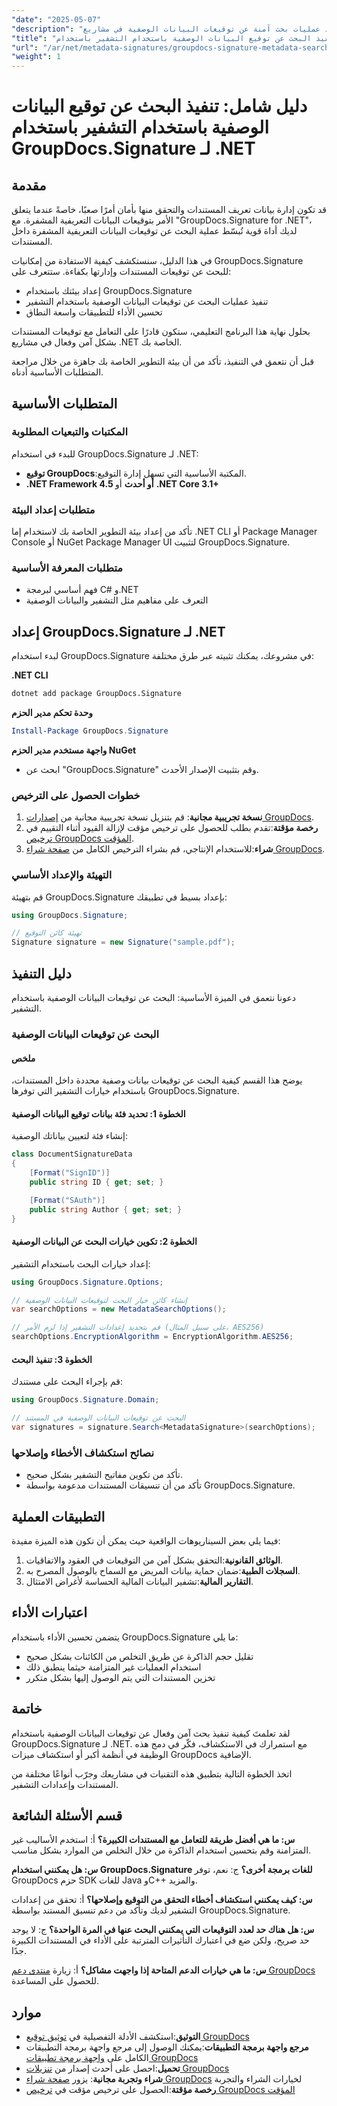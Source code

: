 ```yaml
---
"date": "2025-05-07"
"description": "تعرّف على كيفية تنفيذ عمليات بحث آمنة عن توقيعات البيانات الوصفية في مشاريع .NET باستخدام GroupDocs.Signature. يغطي هذا الدليل الإعداد وخيارات التشفير وتحسين الأداء."
"title": "تنفيذ البحث عن توقيع البيانات الوصفية باستخدام التشفير باستخدام GroupDocs لـ .NET"
"url": "/ar/net/metadata-signatures/groupdocs-signature-metadata-search-encryption-net/"
"weight": 1
---
```


# دليل شامل: تنفيذ البحث عن توقيع البيانات الوصفية باستخدام التشفير باستخدام GroupDocs.Signature لـ .NET

## مقدمة

قد تكون إدارة بيانات تعريف المستندات والتحقق منها بأمان أمرًا صعبًا، خاصةً عندما يتعلق الأمر بتوقيعات البيانات التعريفية المشفرة. مع "GroupDocs.Signature for .NET"، لديك أداة قوية تُبسّط عملية البحث عن توقيعات البيانات التعريفية المشفرة داخل المستندات.

في هذا الدليل، سنستكشف كيفية الاستفادة من إمكانيات GroupDocs.Signature للبحث عن توقيعات المستندات وإدارتها بكفاءة. ستتعرف على:
- إعداد بيئتك باستخدام GroupDocs.Signature
- تنفيذ عمليات البحث عن توقيعات البيانات الوصفية باستخدام التشفير
- تحسين الأداء للتطبيقات واسعة النطاق

بحلول نهاية هذا البرنامج التعليمي، ستكون قادرًا على التعامل مع توقيعات المستندات بشكل آمن وفعال في مشاريع .NET الخاصة بك.

قبل أن نتعمق في التنفيذ، تأكد من أن بيئة التطوير الخاصة بك جاهزة من خلال مراجعة المتطلبات الأساسية أدناه.

## المتطلبات الأساسية

### المكتبات والتبعيات المطلوبة
للبدء في استخدام GroupDocs.Signature لـ .NET:
- **توقيع GroupDocs**:المكتبة الأساسية التي تسهل إدارة التوقيع.
- **.NET Framework 4.5 أو أحدث** أو **.NET Core 3.1+**

### متطلبات إعداد البيئة
تأكد من إعداد بيئة التطوير الخاصة بك لاستخدام إما .NET CLI أو Package Manager Console أو NuGet Package Manager UI لتثبيت GroupDocs.Signature.

### متطلبات المعرفة الأساسية
- فهم أساسي لبرمجة C# و.NET
- التعرف على مفاهيم مثل التشفير والبيانات الوصفية

## إعداد GroupDocs.Signature لـ .NET
لبدء استخدام GroupDocs.Signature في مشروعك، يمكنك تثبيته عبر طرق مختلفة:

**.NET CLI**
```bash
dotnet add package GroupDocs.Signature
```

**وحدة تحكم مدير الحزم**
```powershell
Install-Package GroupDocs.Signature
```

**واجهة مستخدم مدير الحزم NuGet**
- ابحث عن "GroupDocs.Signature" وقم بتثبيت الإصدار الأحدث.

### خطوات الحصول على الترخيص
1. **نسخة تجريبية مجانية**: قم بتنزيل نسخة تجريبية مجانية من [إصدارات GroupDocs](https://releases.groupdocs.com/signature/net/).
2. **رخصة مؤقتة**:تقدم بطلب للحصول على ترخيص مؤقت لإزالة القيود أثناء التقييم في [ترخيص GroupDocs المؤقت](https://purchase.groupdocs.com/temporary-license/).
3. **شراء**:للاستخدام الإنتاجي، قم بشراء الترخيص الكامل من [صفحة شراء GroupDocs](https://purchase.groupdocs.com/buy).

### التهيئة والإعداد الأساسي
قم بتهيئة GroupDocs.Signature بإعداد بسيط في تطبيقك:

```csharp
using GroupDocs.Signature;

// تهيئة كائن التوقيع
Signature signature = new Signature("sample.pdf");
```

## دليل التنفيذ
دعونا نتعمق في الميزة الأساسية: البحث عن توقيعات البيانات الوصفية باستخدام التشفير.

### البحث عن توقيعات البيانات الوصفية
#### ملخص
يوضح هذا القسم كيفية البحث عن توقيعات بيانات وصفية محددة داخل المستندات، باستخدام خيارات التشفير التي توفرها GroupDocs.Signature.

#### الخطوة 1: تحديد فئة بيانات توقيع البيانات الوصفية
إنشاء فئة لتعيين بياناتك الوصفية:

```csharp
class DocumentSignatureData
{
    [Format("SignID")]
    public string ID { get; set; }

    [Format("SAuth")]
    public string Author { get; set; }
}
```

#### الخطوة 2: تكوين خيارات البحث عن البيانات الوصفية
إعداد خيارات البحث باستخدام التشفير:

```csharp
using GroupDocs.Signature.Options;

// إنشاء كائن خيار البحث لتوقيعات البيانات الوصفية
var searchOptions = new MetadataSearchOptions();

// قم بتحديد إعدادات التشفير إذا لزم الأمر (على سبيل المثال، AES256)
searchOptions.EncryptionAlgorithm = EncryptionAlgorithm.AES256;
```

#### الخطوة 3: تنفيذ البحث
قم بإجراء البحث على مستندك:

```csharp
using GroupDocs.Signature.Domain;

// البحث عن توقيعات البيانات الوصفية في المستند
var signatures = signature.Search<MetadataSignature>(searchOptions);
```

### نصائح استكشاف الأخطاء وإصلاحها
- تأكد من تكوين مفاتيح التشفير بشكل صحيح.
- تأكد من أن تنسيقات المستندات مدعومة بواسطة GroupDocs.Signature.

## التطبيقات العملية
فيما يلي بعض السيناريوهات الواقعية حيث يمكن أن تكون هذه الميزة مفيدة:
1. **الوثائق القانونية**:التحقق بشكل آمن من التوقيعات في العقود والاتفاقيات.
2. **السجلات الطبية**:ضمان حماية بيانات المريض مع السماح بالوصول المصرح به.
3. **التقارير المالية**:تشفير البيانات المالية الحساسة لأغراض الامتثال.

## اعتبارات الأداء
يتضمن تحسين الأداء باستخدام GroupDocs.Signature ما يلي:
- تقليل حجم الذاكرة عن طريق التخلص من الكائنات بشكل صحيح
- استخدام العمليات غير المتزامنة حيثما ينطبق ذلك
- تخزين المستندات التي يتم الوصول إليها بشكل متكرر

## خاتمة
لقد تعلمتَ كيفية تنفيذ بحث آمن وفعال عن توقيعات البيانات الوصفية باستخدام GroupDocs.Signature لـ .NET. مع استمرارك في الاستكشاف، فكّر في دمج هذه الوظيفة في أنظمة أكبر أو استكشاف ميزات GroupDocs الإضافية.

اتخذ الخطوة التالية بتطبيق هذه التقنيات في مشاريعك وجرّب أنواعًا مختلفة من المستندات وإعدادات التشفير.

## قسم الأسئلة الشائعة
**س: ما هي أفضل طريقة للتعامل مع المستندات الكبيرة؟**
أ: استخدم الأساليب غير المتزامنة وقم بتحسين استخدام الذاكرة من خلال التخلص من الموارد بشكل مناسب.

**س: هل يمكنني استخدام GroupDocs.Signature للغات برمجة أخرى؟**
ج: نعم، توفر GroupDocs حزم SDK للغات Java وC++ والمزيد.

**س: كيف يمكنني استكشاف أخطاء التحقق من التوقيع وإصلاحها؟**
أ: تحقق من إعدادات التشفير لديك وتأكد من دعم تنسيق المستند بواسطة GroupDocs.Signature.

**س: هل هناك حد لعدد التوقيعات التي يمكنني البحث عنها في المرة الواحدة؟**
ج: لا يوجد حد صريح، ولكن ضع في اعتبارك التأثيرات المترتبة على الأداء في المستندات الكبيرة جدًا.

**س: ما هي خيارات الدعم المتاحة إذا واجهت مشاكل؟**
أ: زيارة [منتدى دعم GroupDocs](https://forum.groupdocs.com/c/signature/) للحصول على المساعدة.

## موارد
- **التوثيق**:استكشف الأدلة التفصيلية في [توثيق توقيع GroupDocs](https://docs.groupdocs.com/signature/net/)
- **مرجع واجهة برمجة التطبيقات**:يمكنك الوصول إلى مرجع واجهة برمجة التطبيقات الكامل على [واجهة برمجة تطبيقات GroupDocs](https://reference.groupdocs.com/signature/net/)
- **تحميل**:احصل على أحدث إصدار من [تنزيلات GroupDocs](https://releases.groupdocs.com/signature/net/)
- **شراء وتجربة مجانية**: يزور [صفحة شراء GroupDocs](https://purchase.groupdocs.com/buy) لخيارات الشراء والتجربة
- **رخصة مؤقتة**:الحصول على ترخيص مؤقت في [ترخيص GroupDocs المؤقت](https://purchase.groupdocs.com/temporary-license/)